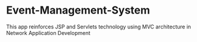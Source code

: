 # Event-Management-System
This app reinforces JSP and Servlets technology using MVC architecture in Network Application Development 
